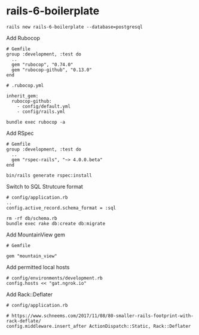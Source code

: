 # rails-6-boilerplate

```
rails new rails-6-boilerplate --database=postgresql
```

Add Rubocop

```
# Gemfile
group :development, :test do
  ..
  gem "rubocop", "0.74.0"
  gem "rubocop-github", "0.13.0"
end
```

```
# .rubocop.yml

inherit_gem:
  rubocop-github:
    - config/default.yml
    - config/rails.yml
```

```
bundle exec rubocop -a
```

Add RSpec

```
# Gemfile
group :development, :test do
  ..
  gem "rspec-rails", "~> 4.0.0.beta"
end
```

```
bin/rails generate rspec:install
```

Switch to SQL Strutcure format

```
# config/application.rb
..
config.active_record.schema_format = :sql
```

```
rm -rf db/schema.rb
bundle exec rake db:create db:migrate
```

Add MountainView gem

```
# Gemfile

gem "mountain_view"
```

Add permitted local hosts

```
# config/environments/development.rb
config.hosts << "gat.ngrok.io"
```

Add Rack::Deflater

```
# config/application.rb

# https://www.schneems.com/2017/11/08/80-smaller-rails-footprint-with-rack-deflate/
config.middleware.insert_after ActionDispatch::Static, Rack::Deflater
```

